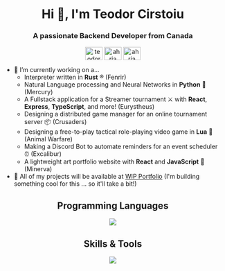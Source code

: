 <h1 align="center">Hi 🦆, I'm Teodor Cirstoiu</h1>
<h3 align="center">A passionate Backend Developer from Canada</h3>

<p align="center">
  <a href="https://linkedin.com/in/teodor-cirstoiu" target="blank"><img align="center" src="https://raw.githubusercontent.com/rahuldkjain/github-profile-readme-generator/master/src/images/icons/Social/linked-in-alt.svg" alt="teodor-cirstoiu" height="30" width="40" /></a>
  <a href="https://www.leetcode.com/ahria" target="blank"><img align="center" src="https://raw.githubusercontent.com/rahuldkjain/github-profile-readme-generator/master/src/images/icons/Social/leet-code.svg" alt="ahria" height="30" width="40" /></a>
  <a href="https://stackoverflow.com/users/28913972/ahria" target="blank"><img align="center" src="https://raw.githubusercontent.com/rahuldkjain/github-profile-readme-generator/master/src/images/icons/Social/stack-overflow.svg" alt="ahria" height="30" width="40" /></a>
</p>

- 🔭 I’m currently working on a...
  - Interpreter written in **Rust** ®️ (Fenrir)
  - Natural Language processing and Neural Networks in **Python** 🐍 (Mercury)
  - A Fullstack application for a Streamer tournament ⚔️ with **React**, **Express**, **TypeScript**, and more! (Eurystheus)
  - Designing a distributed game manager for an online tournament server 📦 (Crusaders)
  - Designing a free-to-play tactical role-playing video game in **Lua** 🫎 (Animal Warfare)
  - Making a Discord Bot to automate reminders for an event scheduler ⏰ (Excalibur)
  - A lightweight art portfolio website with **React** and **JavaScript** 🎨 (Minerva)
- 🎉 All of my projects will be available at [WIP Portfolio](https://github.com/C-Teo) (I'm building something cool for this ... so it'll take a bit!)

<h2 align="center">Programming Languages</h2>
<p align="center">
  <a href="https://skillicons.dev">
    <img src="https://skillicons.dev/icons?i=py,java,elixir,ruby,lua,rust,cpp,c,js,ts,go,bash,css,html"/>
  </a>
</p>

<h2 align="center">Skills & Tools</h2>
<p align="center">
  <a href="https://skillicons.dev">
    <img src="https://skillicons.dev/icons?i=aws,docker,django,elasticsearch,git,kubernetes,linux,nextjs,react,nodejs,postgres,postman,rails,redis,sklearn"/>
  </a>
</p>
